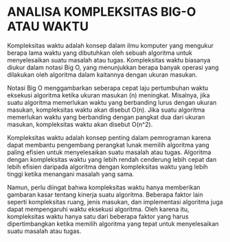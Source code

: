 # ANALISA KOMPLEKSITAS BIG-O ATAU WAKTU
Kompleksitas waktu adalah konsep dalam ilmu komputer yang mengukur berapa lama waktu yang dibutuhkan oleh sebuah algoritma untuk menyelesaikan suatu masalah atau tugas. Kompleksitas waktu biasanya diukur dalam notasi Big O, yang menunjukkan berapa banyak operasi yang dilakukan oleh algoritma dalam kaitannya dengan ukuran masukan.

Notasi Big O menggambarkan seberapa cepat laju pertumbuhan waktu eksekusi algoritma ketika ukuran masukan (n) meningkat. Misalnya, jika suatu algoritma memerlukan waktu yang berbanding lurus dengan ukuran masukan, kompleksitas waktu akan disebut O(n). Jika suatu algoritma memerlukan waktu yang berbanding dengan pangkat dua dari ukuran masukan, kompleksitas waktu akan disebut O(n^2).

Kompleksitas waktu adalah konsep penting dalam pemrograman karena dapat membantu pengembang perangkat lunak memilih algoritma yang paling efisien untuk menyelesaikan suatu masalah atau tugas. Algoritma dengan kompleksitas waktu yang lebih rendah cenderung lebih cepat dan lebih efisien daripada algoritma dengan kompleksitas waktu yang lebih tinggi ketika menangani masalah yang sama.

Namun, perlu diingat bahwa kompleksitas waktu hanya memberikan gambaran kasar tentang kinerja suatu algoritma. Beberapa faktor lain seperti kompleksitas ruang, jenis masukan, dan implementasi algoritma juga dapat mempengaruhi waktu eksekusi algoritma. Oleh karena itu, kompleksitas waktu hanya satu dari beberapa faktor yang harus dipertimbangkan ketika memilih algoritma yang tepat untuk menyelesaikan suatu masalah atau tugas.